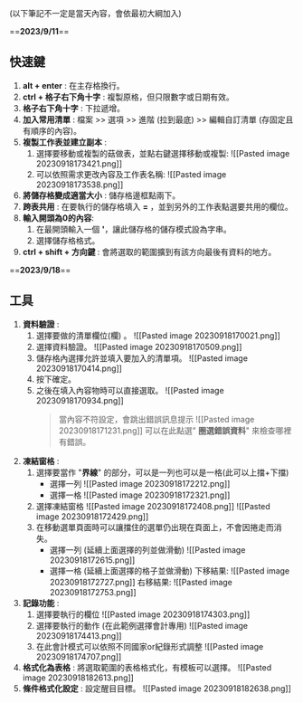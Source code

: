 (以下筆記不一定是當天內容，會依最初大綱加入)

==**2023/9/11**==
## 快速鍵
1. **alt + enter** : 在主存格換行。
2. **ctrl + 格子右下角十字** : 複製原格，但只限數字或日期有效。
3. **格子右下角十字** : 下拉遞增。
4. **加入常用清單** : 檔案 >> 選項 >> 進階 (拉到最底) >> 編輯自訂清單 (存固定且有順序的內容)。
5. **複製工作表並建立副本** :
	1. 選擇要移動或複製的菇做表，並點右鍵選擇移動或複製:
		![[Pasted image 20230918173421.png]]
	2. 可以依照需求更改內容及工作表名稱:
		![[Pasted image 20230918173538.png]]
6. **將儲存格變成適當大小** : 儲存格邊框點兩下。
7. **跨表共用** : 在要執行的儲存格填入 **=** ，並到另外的工作表點選要共用的欄位。
8. **輸入開頭為0的內容**:
	1. 在最開頭輸入一個 **'**，讓此儲存格的儲存模式設為字串。
	2. 選擇儲存格格式。
9. **ctrl + shift + 方向鍵** : 會將選取的範圍擴到有該方向最後有資料的地方。

==**2023/9/18**==

## 工具
1. **資料驗證** : 
	1. 選擇要做的清單欄位(欄) 。
		![[Pasted image 20230918170021.png]]
	2. 選擇資料驗證。
		![[Pasted image 20230918170509.png]]
	3. 儲存格內選擇允許並填入要加入的清單項。
		![[Pasted image 20230918170414.png]]
	4. 按下確定。
	5. 之後在填入內容物時可以直接選取。
		![[Pasted image 20230918170934.png]]
		> 當內容不符設定，會跳出錯誤訊息提示
		> ![[Pasted image 20230918171231.png]]
		> 可以在此點選" **圈選錯誤資料**" 來檢查哪裡有錯誤。
2. **凍結窗格** :
	1. 選擇要當作 "**界線**" 的部分，可以是一列也可以是一格(此可以上擋+下擋)
		*  選擇一列
			![[Pasted image 20230918172212.png]]
		* 選擇一格
			![[Pasted image 20230918172321.png]]
	2. 選擇凍結窗格
		![[Pasted image 20230918172408.png]]
		![[Pasted image 20230918172429.png]]
	3. 在移動選單頁面時可以讓擋住的選單仍出現在頁面上，不會因捲走而消失。
		* 選擇一列 (延續上面選擇的列並做滑動)
			![[Pasted image 20230918172615.png]]
		* 選擇一格 (延續上面選擇的格子並做滑動)
			下移結果:
			![[Pasted image 20230918172727.png]]
			右移結果:
			![[Pasted image 20230918172753.png]]
3. **記錄功能** :
	1. 選擇要執行的欄位
		![[Pasted image 20230918174303.png]]
	2. 選擇要執行的動作 (在此範例選擇會計專用)
		![[Pasted image 20230918174413.png]]
	3. 在此會計模式可以依照不同國家or紀錄形式調整
		![[Pasted image 20230918174707.png]]
4. **格式化為表格** : 將選取範圍的表格格式化，有模板可以選擇。
	![[Pasted image 20230918182613.png]]
5. **條件格式化設定** : 設定醒目目標。
	![[Pasted image 20230918182638.png]]

	